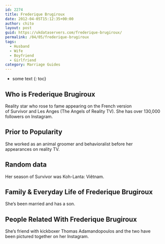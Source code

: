 ```yaml
---
id: 2274
title: Frederique Brugiroux
date: 2012-04-05T15:12:35+00:00
author: chito
layout: post
guid: https://ukdataservers.com/frederique-brugiroux/
permalink: /04/05/frederique-brugiroux
tags:
  - Husband
  - Wife
  - Boyfriend
  - Girlfriend
category: Marriage Guides
---
```


* some text
{: toc}


## Who is  Frederique Brugiroux
                  
                  
                  
Reality star who rose to fame appearing on the French version of Survivor and Les Anges (The Angels of Reality TV). She has over 130,000 followers on Instagram. 
                  
                
                
                
## Prior to Popularity 
                  
                  
                  
She worked as an animal groomer and behavioralist before her appearances on reality TV.
                  
                
                
                
## Random data 
                  
                  
                  
Her season of Survivor was Koh-Lanta: Viêtnam.
                  
                
                
                
## Family & Everyday Life of Frederique Brugiroux
                  
                  
                  
She&#8217;s been married and has a son. 
                  
                
                
                
## People Related With  Frederique Brugiroux
                  
                  
                  
She&#8217;s friend with kickboxer Thomas Adamandopoulos and the two have been pictured together on her Instagram. 
                  
                
              
            
          
          
          
    
    
  
